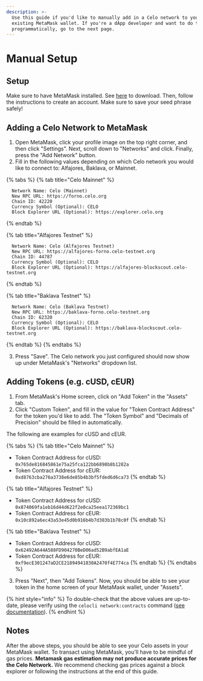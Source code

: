 ```yaml
---
description: >-
  Use this guide if you'd like to manually add in a Celo network to your
  existing MetaMask wallet. If you're a dApp developer and want to do this
  programmatically, go to the next page.
---
```


# Manual Setup

## **Setup**

Make sure to have MetaMask installed. See [here](https://metamask.io/download.html) to download. Then, follow the instructions to create an account. Make sure to save your seed phrase safely!

## **Adding a Celo Network to MetaMask**

1. Open MetaMask, click your profile image on the top right corner, and then click "Settings". Next, scroll down to "Networks" and click. Finally, press the "Add Network" button.
2. Fill in the following values depending on which Celo network you would like to connect to: Alfajores, Baklava, or Mainnet.

{% tabs %}
{% tab title="Celo Mainnet" %}
```text
  Network Name: Celo (Mainnet)
  New RPC URL: https://forno.celo.org
  Chain ID: 42220
  Currency Symbol (Optional): CELO
  Block Explorer URL (Optional): https://explorer.celo.org
```
{% endtab %}

{% tab title="Alfajores Testnet" %}
```text
  Network Name: Celo (Alfajores Testnet)
  New RPC URL: https://alfajores-forno.celo-testnet.org
  Chain ID: 44787
  Currency Symbol (Optional): CELO
  Block Explorer URL (Optional): https://alfajores-blockscout.celo-testnet.org
```
{% endtab %}

{% tab title="Baklava Testnet" %}
```text
  Network Name: Celo (Baklava Testnet)
  New RPC URL: https://baklava-forno.celo-testnet.org
  Chain ID: 62320
  Currency Symbol (Optional): CELO
  Block Explorer URL (Optional): https://baklava-blockscout.celo-testnet.org
```
{% endtab %}
{% endtabs %}

3. Press "Save". The Celo network you just configured should now show up under MetaMask's "Networks" dropdown list.

## **Adding Tokens \(e.g. cUSD, cEUR\)**

1. From MetaMask's Home screen, click on "Add Token" in the "Assets" tab.
2. Click "Custom Token", and fill in the value for "Token Contract Address" for the token you'd like to add. The "Token Symbol" and "Decimals of Precision" should be filled in automatically.

The following are examples for cUSD and cEUR.

{% tabs %}
{% tab title="Celo Mainnet" %}
* Token Contract Address for cUSD: `0x765de816845861e75a25fca122bb6898b8b1282a`
* Token Contract Address for cEUR: `0xd8763cba276a3738e6de85b4b3bf5fded6d6ca73`
{% endtab %}

{% tab title="Alfajores Testnet" %}
* Token Contract Address for cUSD: `0x874069fa1eb16d44d622f2e0ca25eea172369bc1`
* Token Contract Address for cEUR: `0x10c892a6ec43a53e45d0b916b4b7d383b1b78c0f`
{% endtab %}

{% tab title="Baklava Testnet" %}
* Token Contract Address for cUSD: `0x62492A644A588FD904270BeD06ad52B9abfEA1aE`
* Token Contract Address for cEUR: `0xf9ecE301247aD2CE21894941830A2470f4E774ca`
{% endtab %}
{% endtabs %}

3. Press "Next", then "Add Tokens". Now, you should be able to see your token in the home screen of your MetaMask wallet, under "Assets".

{% hint style="info" %}
To double-check that the above values are up-to-date, please verify using the `celocli network:contracts` command \([see documentation](https://docs.celo.org/command-line-interface/commands/network#celocli-network-contracts)\).
{% endhint %}

## **Notes**

After the above steps, you should be able to see your Celo assets in your MetaMask wallet. To transact using MetaMask, you'll have to be mindful of gas prices. **Metamask gas estimation may not produce accurate prices for the Celo Network.** We recommend checking gas prices against a block explorer or following the instructions at the end of this guide.
